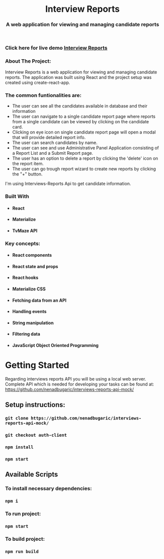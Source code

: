 <!-- PROJECT LOGO -->
<p align="center">

  <h1 align="center">Interview Reports</h1>

  <h3 align="center">
   A web application for viewing and managing candidate reports
  </h3>
 <br />
 
 ### Click here for live demo   <a href="https://myshows.netlify.app">Interview Reports</a>

</p>

### About The Project:

Interview Reports is a web application for viewing and managing candidate reports. The application was built using React and the project setup was created using create-react-app.

### The common funtionalities are:

- The user can see all the candidates available in database and their information
- The user can navigate to a single candidate report page where reports from a single candidate can be viewed by clicking on the candidate card.
- Clicking on eye icon on single candidate report page will open a modal that will provide detailed report info.
- The user can search candidates by name.
- The user can see and use Administrative Panel Application consisting of a Report List and a Submit Report page.
- The user has an option to delete a report by clicking the 'delete' icon on the report item.
- The user can go trough report wizard to create new reports by clicking the "+" button.

I'm using Interviews-Reports Api to get candidate information.

### Built With

- #### React
- #### Materialize
- #### TvMaze API

### Key concepts:

- #### React components
- #### React state and props
- #### React hooks
- #### Materialize CSS
- #### Fetching data from an API
- #### Handling events
- #### String manipulation
- #### Filtering data
- #### JavaScript Object Oriented Programming

# Getting Started

Regarding interviews reports API you will be using a local web server. Complete API which is
needed for developing your tasks can be found at: https://github.com/nenadbugaric/interviews-reports-api-mock/

## Setup instructions:

### `git clone https://github.com/nenadbugaric/interviews-reports-api-mock/`

### `git checkout auth-client`

### `npm install`

### `npm start`

## Available Scripts

### To install necessary dependencies:

### `npm i`

### To run project:

### `npm start`

### To build project:

### `npm run build`
